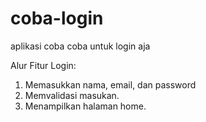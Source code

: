 # coba-login
aplikasi coba coba untuk login aja

Alur Fitur Login:
1. Memasukkan nama, email, dan password
2. Memvalidasi masukan.
3. Menampilkan halaman home.
   
